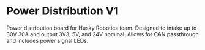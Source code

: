 # Power Distribution V1
Power distribution board for Husky Robotics team. Designed to intake up to 30V 30A and output 3V3, 5V, and 24V nominal. 
Allows for CAN passthrough and includes power signal LEDs.
